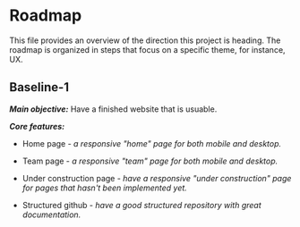 # Roadmap

This file provides an overview of the direction this project is heading. The roadmap is organized in steps that focus on a specific theme, for instance, UX.

## Baseline-1

**_Main objective:_** Have a finished website that is usuable.

**_Core features:_**

- Home page - _a responsive "home" page for both mobile and desktop._

- Team page - _a responsive "team" page for both mobile and desktop._

- Under construction page - _have a responsive "under construction" page for pages that hasn't been implemented yet._

- Structured github - _have a good structured repository with great documentation._
